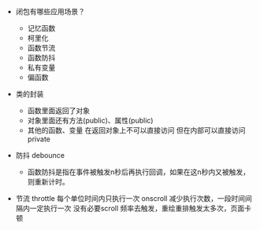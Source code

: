 - 闭包有哪些应用场景？
    - 记忆函数
    - 柯里化
    - 函数节流
    - 函数防抖
    - 私有变量
    - 偏函数

- 类的封装
    - 函数里面返回了对象
    - 对象里面还有方法(public)、属性(public)
    - 其他的函数、变量 在返回对象上不可以直接访问 但在内部可以直接访问 private

- 防抖 debounce
    - 函数防抖是指在事件被触发n秒后再执行回调，如果在这n秒内又被触发，则重新计时。
- 节流 throttle
    每个单位时间内只执行一次
    onscroll 减少执行次数，一段时间间隔内一定执行一次
    没有必要scroll 频率去触发，重绘重排触发太多次，页面卡顿